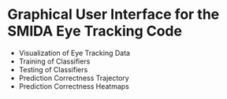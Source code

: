 # Graphical User Interface for the SMIDA Eye Tracking Code

- Visualization of Eye Tracking Data
- Training of Classifiers
- Testing of Classifiers
- Prediction Correctness Trajectory
- Prediction Correctness Heatmaps
